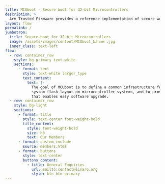 ```yaml
---
title: MCUboot - Secure boot for 32-bit Microcontrollers
description: >
  Arm Trusted Firmware provides a reference implementation of secure world software for Armv8-A and Armv8-M. It provides SoC developers and OEMs with a reference trusted code base complying with the relevant Arm specifications.
layout: flow
permalink: /
jumbotron:
  title: Secure boot for 32-bit Microcontrollers
  image: /assets/images/content/MCUboot_banner.jpg
  inner_class: text-left
flow:
  - row: container_row
    style: bg-primary text-white
    sections:
      - format: text
        style: text-white larger_type
        text_content:
          text: |-
            The goal of MCUboot is to define a common infrastructure for the bootloader,
            system flash layout on microcontroller systems, and to provide a secure bootloader
            that enables easy software upgrade.
  - row: container_row
    style: bg-light
    sections:
      - format: title
        style: text-center font-weight-bold
        title_content:
          style: font-weight-bold
          size: h3
          text: Our Members
      - format: custom_include
        source: members.html
      - format: buttons
        style: text-center
        buttons_content:
          - title: General Enquiries
            url: mailto:contact@linaro.org
            style: btn btn-primary 
---
```

